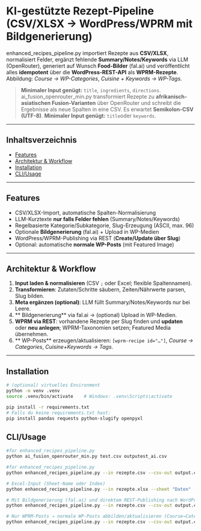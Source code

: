 # KI-gestützte Rezept-Pipeline (CSV/XLSX → WordPress/WPRM mit Bildgenerierung)
<!--
Kurztitel: prägnant halten; wenn du ein Logo hast, füge es oberhalb ein.
-->

<!-- BADGES (optional)
[![Python](https://img.shields.io/badge/python-3.10%2B-blue.svg)]()
[![License: MIT](https://img.shields.io/badge/License-MIT-green.svg)]()
-->

enhanced_recipes_pipeline.py importiert Rezepte aus **CSV/XLSX**, normalisiert Felder, ergänzt fehlende **Summary/Notes/Keywords** via LLM (OpenRouter), generiert auf Wunsch **Food-Bilder** (fal.ai) und veröffentlicht alles **idempotent** über die **WordPress-REST-API** als **WPRM-Rezepte**.  
Abbildung: *Course → WP-Categories*, *Cuisine + Keywords → WP-Tags*.

> **Minimaler Input genügt:** `title`, `ingredients`, `directions`.
ai_fusion_openrouter_min.py transformiert Rezepte zu **afrikanisch-asiatischen Fusion-Varianten** über OpenRouter und schreibt die Ergebnisse als neue Spalten in eine CSV. Es erwartet **Semikolon-CSV (UTF-8)**.
> **Minimaler Input genügt:** `title`oder `keywords`.
---

## Inhaltsverzeichnis
- [Features](#features)
- [Architektur & Workflow](#architektur--workflow)
- [Installation](#installation)
- [CLI/Usage](#cliusage)

---

## Features
- CSV/XLSX-Import, automatische Spalten-Normalisierung  
- LLM-Kurztexte **nur falls Felder fehlen** (Summary/Notes/Keywords)  
- Regelbasierte Kategorie/Subkategorie, Slug-Erzeugung (ASCII, max. 96)  
- Optionale **Bildgenerierung** (fal.ai) + Upload in WP-Medien  
- WordPress/WPRM-Publishing via REST (**Create/Update über Slug**)  
- Optional: automatische **normale WP-Posts** (mit Featured Image)

<!--
Tipp: Falls du Diet/Allergen später ergänzt, liste es hier als "Experimental" auf.
-->

---

## Architektur & Workflow
1. **Input laden & normalisieren** (CSV `;` oder Excel; flexible Spaltennamen).  
2. **Transformieren**: Zutaten/Schritte säubern, Zeiten/Nährwerte parsen, Slug bilden.  
3. **Meta ergänzen (optional)**: LLM füllt Summary/Notes/Keywords nur bei Leere.  
4. ** Bildgenerierung** via fal.ai → (optional) Upload in WP-Medien.  
5. **WPRM via REST**: vorhandene Rezepte per Slug finden und **updaten** oder **neu anlegen**; WPRM-Taxonomien setzen; Featured Media übernehmen.  
6. ** WP-Posts** erzeugen/aktualisieren: `[wprm-recipe id="…"]`, *Course → Categories*, *Cuisine+Keywords → Tags*.

---

## Installation
```bash
# (optional) virtuelles Environment
python -m venv .venv
source .venv/bin/activate    # Windows: .venv\Scripts\activate

pip install -r requirements.txt
# Falls du keine requirements.txt hast:
pip install pandas requests python-slugify openpyxl
```

## CLI/Usage
```bash
#for enhanced_recipes_pipeline.py
python ai_fusion_openrouter_min.py test.csv outputest_ai.csv

#for enhanced_recipes_pipeline.py
python enhanced_recipes_pipeline.py --in rezepte.csv --csv-out output.csv

# Excel-Input (Sheet-Name oder Index)
python enhanced_recipes_pipeline.py --in rezepte.xlsx --sheet "Daten" --csv-out output.csv

# Mit Bildgenerierung (fal.ai) und direktem REST-Publishing nach WordPress
python enhanced_recipes_pipeline.py --in rezepte.csv --csv-out output.csv --images --publish --rest

# Nur WPRM-Posts → normale WP-Posts abbilden/aktualisieren (Course→Categories, Cuisine+Keywords→Tags)
python enhanced_recipes_pipeline.py --in rezepte.csv --csv-out output.csv --make-posts
```


